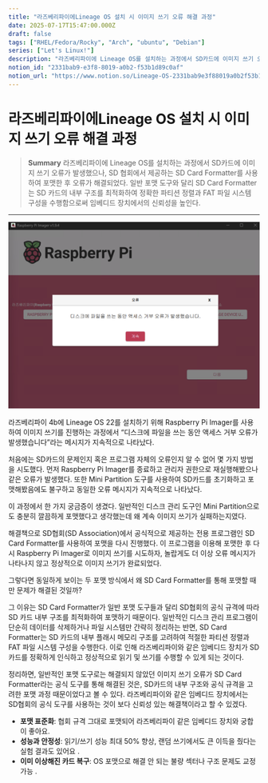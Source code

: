 ```yaml
---
title: "라즈베리파이에Lineage OS 설치 시 이미지 쓰기 오류 해결 과정"
date: 2025-07-17T15:47:00.000Z
draft: false
tags: ["RHEL/Fedora/Rocky", "Arch", "ubuntu", "Debian"]
series: ["Let's Linux!"]
description: "라즈베리파이에 Lineage OS를 설치하는 과정에서 SD카드에 이미지 쓰기 오류가 발생했으나, SD 협회에서 제공하는 SD Card Formatter를 사용하여 포맷한 후 오류가 해결되었다. 일반 포맷 도구와 달리 SD Card Formatter는 SD 카드의 내부 구조를 최적화하여 정확한 파티션 정렬과 FAT 파일 시스템 구성을 수행함으로써 임베디드 장치에서의 신뢰성을 높인다."
notion_id: "2331bab9-e3f8-8019-a0b2-f53b1d89c0af"
notion_url: "https://www.notion.so/Lineage-OS-2331bab9e3f88019a0b2f53b1d89c0af"
---
```


# 라즈베리파이에Lineage OS 설치 시 이미지 쓰기 오류 해결 과정

> **Summary**
> 라즈베리파이에 Lineage OS를 설치하는 과정에서 SD카드에 이미지 쓰기 오류가 발생했으나, SD 협회에서 제공하는 SD Card Formatter를 사용하여 포맷한 후 오류가 해결되었다. 일반 포맷 도구와 달리 SD Card Formatter는 SD 카드의 내부 구조를 최적화하여 정확한 파티션 정렬과 FAT 파일 시스템 구성을 수행함으로써 임베디드 장치에서의 신뢰성을 높인다.

---

![Image](image_bbe152092dde.png)

라즈베리파이 4b에 Lineage OS 22를 설치하기 위해 Raspberry Pi Imager를 사용하여 이미지 쓰기를 진행하는 과정에서 “디스크에 파일을 쓰는 동안 액세스 거부 오류가 발생했습니다”라는 메시지가 지속적으로 나타났다.

처음에는 SD카드의 문제인지 혹은 프로그램 자체의 오류인지 알 수 없어 몇 가지 방법을 시도했다. 먼저 Raspberry Pi Imager를 종료하고 관리자 권한으로 재실행해봤으나 같은 오류가 발생했다. 또한 Mini Partition 도구를 사용하여 SD카드를 초기화하고 포맷해봤음에도 불구하고 동일한 오류 메시지가 지속적으로 나타났다.

이 과정에서 한 가지 궁금증이 생겼다. 일반적인 디스크 관리 도구인 Mini Partition으로도 충분히 깔끔하게 포맷했다고 생각했는데 왜 계속 이미지 쓰기가 실패하는지였다.

해결책으로 SD협회(SD Association)에서 공식적으로 제공하는 전용 프로그램인 SD Card Formatter를 사용하여 포맷을 다시 진행했다. 이 프로그램을 이용해 포맷한 후 다시 Raspberry Pi Imager로 이미지 쓰기를 시도하자, 놀랍게도 더 이상 오류 메시지가 나타나지 않고 정상적으로 이미지 쓰기가 완료되었다.

그렇다면 동일하게 보이는 두 포맷 방식에서 왜 SD Card Formatter를 통해 포맷할 때만 문제가 해결된 것일까?

그 이유는 SD Card Formatter가 일반 포맷 도구들과 달리 SD협회의 공식 규격에 따라 SD 카드 내부 구조를 최적화하여 포맷하기 때문이다. 일반적인 디스크 관리 프로그램이 단순히 데이터를 삭제하거나 파일 시스템만 간략히 정리하는 반면, SD Card Formatter는 SD 카드의 내부 플래시 메모리 구조를 고려하여 적절한 파티션 정렬과 FAT 파일 시스템 구성을 수행한다. 이로 인해 라즈베리파이와 같은 임베디드 장치가 SD카드를 정확하게 인식하고 정상적으로 읽기 및 쓰기를 수행할 수 있게 되는 것이다.

정리하면, 일반적인 포맷 도구로는 해결되지 않았던 이미지 쓰기 오류가 SD Card Formatter라는 공식 도구를 통해 해결된 것은, SD카드의 내부 구조와 공식 규격을 고려한 포맷 과정 때문이었다고 볼 수 있다. 라즈베리파이와 같은 임베디드 장치에서는 SD협회의 공식 도구를 사용하는 것이 보다 신뢰성 있는 해결책이라고 할 수 있겠다.

- **포맷 표준화**: 협회 규격 그대로 포맷되어 라즈베리파이 같은 임베디드 장치와 궁합이 좋아요.
- **성능과 안정성**: 읽기/쓰기 성능 최대 50% 향상, 랜덤 쓰기에서도 큰 이득을 줬다는 실험 결과도 있어요 .
- **이미 이상해진 카드 복구**: OS 포맷으로 해결 안 되는 불량 섹터나 구조 문제도 교정 가능 .
